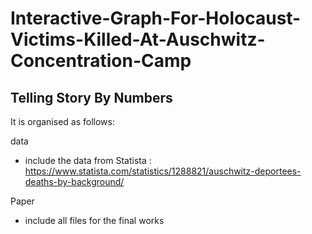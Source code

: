 # Interactive-Graph-For-Holocaust-Victims-Killed-At-Auschwitz-Concentration-Camp

## Telling Story By Numbers

It is organised as follows:

data
  - include the data from Statista : https://www.statista.com/statistics/1288821/auschwitz-deportees-deaths-by-background/

  
Paper
  - include all files for the final works
  


